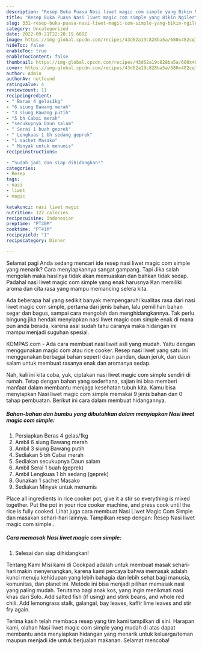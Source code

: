 ```yaml
---
description: "Resep Buka Puasa Nasi liwet magic com simple yang Bikin Ngiler"
title: "Resep Buka Puasa Nasi liwet magic com simple yang Bikin Ngiler"
slug: 331-resep-buka-puasa-nasi-liwet-magic-com-simple-yang-bikin-ngiler
category: Uncategorized
date: 2022-09-21T22:28:19.669Z
image: https://img-global.cpcdn.com/recipes/43d62a19c828ba5a/680x482cq70/nasi-liwet-magic-com-simple-foto-resep-utama.jpg
hideToc: false
enableToc: true
enableTocContent: false
thumbnail: https://img-global.cpcdn.com/recipes/43d62a19c828ba5a/680x482cq70/nasi-liwet-magic-com-simple-foto-resep-utama.jpg
cover: https://img-global.cpcdn.com/recipes/43d62a19c828ba5a/680x482cq70/nasi-liwet-magic-com-simple-foto-resep-utama.jpg
author: Admin
authorAv: notfound
ratingvalue: 4
reviewcount: 11
recipeingredient:
- " Beras 4 gelas1kg"
- "6 siung Bawang merah"
- "3 siung Bawang putih"
- "5 bh Cabai merah"
- "secukupnya Daun salam"
- " Serai 1 buah geprek"
- " Lengkuas 1 bh sedang geprek"
- "1 sachet Masako"
- " Minyak untuk menumis"
recipeinstructions:

- "Sudah jadi dan siap dihidangkan!"
categories:
- Resep
tags:
- nasi
- liwet
- magic

katakunci: nasi liwet magic 
nutrition: 122 calories
recipecuisine: Indonesian
preptime: "PT30M"
cooktime: "PT41M"
recipeyield: "1"
recipecategory: Dinner

---
```



Selamat pagi Anda sedang mencari ide resep nasi liwet magic com simple yang menarik? Cara menyiapkannya sangat gampang. Tapi Jika salah mengolah maka hasilnya tidak akan memuaskan dan bahkan tidak sedap. Padahal nasi liwet magic com simple yang enak harusnya Kan memiliki aroma dan cita rasa yang mampu memancing selera kita.


Ada beberapa hal yang sedikit banyak mempengaruhi kualitas rasa dari nasi liwet magic com simple, pertama dari jenis bahan, lalu pemilihan bahan segar dan bagus, sampai cara mengolah dan menghidangkannya. Tak perlu bingung jika hendak menyiapkan nasi liwet magic com simple enak di mana pun anda berada, karena asal sudah tahu caranya maka hidangan ini mampu menjadi suguhan spesial.

KOMPAS.com - Ada cara membuat nasi liwet asli yang mudah. Yaitu dengan menggunakan magic com atau rice cooker. Resep nasi liwet yang satu ini menggunakan berbagai bahan seperti daun pandan, daun jeruk, dan daun salam untuk membuat rasanya enak dan aromanya sedap.


Nah, kali ini kita coba, yuk, ciptakan nasi liwet magic com simple sendiri di rumah. Tetap dengan bahan yang sederhana, sajian ini bisa memberi manfaat dalam membantu menjaga kesehatan tubuh kita. Kamu bisa menyiapkan Nasi liwet magic com simple memakai 9 jenis bahan dan 0 tahap pembuatan. Berikut ini cara dalam membuat hidangannya.

<!--inarticleads1-->

##### Bahan-bahan dan bumbu yang dibutuhkan dalam menyiapkan Nasi liwet magic com simple:

1. Persiapkan  Beras 4 gelas/1kg
1. Ambil 6 siung Bawang merah
1. Ambil 3 siung Bawang putih
1. Sediakan 5 bh Cabai merah
1. Sediakan secukupnya Daun salam
1. Ambil  Serai 1 buah (geprek)
1. Ambil  Lengkuas 1 bh sedang (geprek)
1. Gunakan 1 sachet Masako
1. Sediakan  Minyak untuk menumis


Place all ingredients in rice cooker pot, give it a stir so everything is mixed together. Put the pot in your rice cooker machine, and press cook until the rice is fully cooked. Lihat juga cara membuat Nasi Liwet Magic Com Simple dan masakan sehari-hari lainnya. Tampilkan resep dengan: Resep Nasi liwet magic com simple.. 

<!--inarticleads2-->

##### Cara memasak Nasi liwet magic com simple:


1. Selesai dan siap dihidangkan!

Tentang Kami Misi kami di Cookpad adalah untuk membuat masak sehari-hari makin menyenangkan, karena kami percaya bahwa memasak adalah kunci menuju kehidupan yang lebih bahagia dan lebih sehat bagi manusia, komunitas, dan planet ini. Metode ini bisa menjadi pilihan memasak nasi yang paling mudah. Terutama bagi anak kos, yang ingin menikmati nasi khas dari Solo. Add salted fish (if using) and stink beans, and whole red chili. Add lemongrass stalk, galangal, bay leaves, kaffir lime leaves and stir fry again. 

Terima kasih telah membaca resep yang tim kami tampilkan di sini. Harapan kami, olahan Nasi liwet magic com simple yang mudah di atas dapat membantu anda menyiapkan hidangan yang menarik untuk keluarga/teman maupun menjadi ide untuk berjualan makanan. Selamat mencoba!
